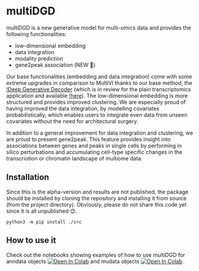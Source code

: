 # multiDGD

multiDGD is a new generative model for multi-omics data and provides the following functionalities:
- low-dimensional embedding
- data integration
- modality prediction
- gene2peak association (NEW :tada:)

Our base functionalities (embedding and data integration) come with some extreme upgrades in comparison to MultiVI thanks to our base method, the [!Deep Generative Decoder](https://arxiv.org/abs/2110.06672) (which is in review for the plain transcriptomics application and available [!here](https://github.com/Center-for-Health-Data-Science/scDGD)). The low-dimensional embedding is more structured and provides improved clustering. We are especially proud of having improved the data integration, by modelling covariates probabilistically, which enables users to integrate even data from unseen covariates without the need for architectural surgery.

In addition to a general improvement for data integration and clustering, we are proud to present gene2peak. This feature provides insight into associations between genes and peaks in single cells by performing in silico perturbations and accumulating cell-type specific changes in the transcriotion or chromatin landscape of multiome data.

## Installation

Since this is the alpha-version and results are not published, the package should be installed by cloning the repository and installing it from source (from the project directory). Obviously, please do not share this code yet since it is all unpublished :blush:.

```
python3 -m pip install ./src
```

## How to use it

Check out the notebooks showing examples of how to use multiDGD for anndata objects [![Open In Colab](https://colab.research.google.com/assets/colab-badge.svg)](https://colab.research.google.com/github/viktoriaschuster/multiDGD/tutorials/example_adata_bonemarrow.ipynb) and mudata objects [![Open In Colab](https://colab.research.google.com/assets/colab-badge.svg)](https://colab.research.google.com/github/viktoriaschuster/multiDGD/tutorials/example_mudata_mousegast.ipynb).

